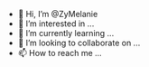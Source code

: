 - 👋 Hi, I’m @ZyMelanie
- 👀 I’m interested in ...
- 🌱 I’m currently learning ...
- 💞️ I’m looking to collaborate on ...
- 📫 How to reach me ...

<!---
ZyMelanie/ZyMelanie is a ✨ special ✨ repository because its `README.md` (this file) appears on your GitHub profile.
You can click the Preview link to take a look at your changes.
--->
